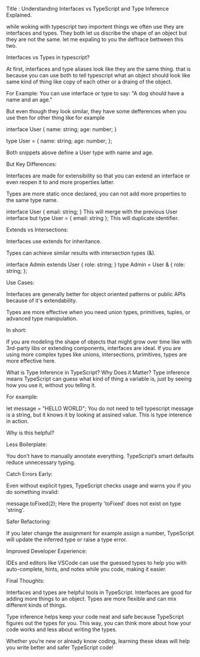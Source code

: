 
Title : Understanding Interfaces vs TypeScript and Type Inference Explained.

while woking with typescript two importent things we often use they are interfaces and types. They both let us discribe the shape of an object but they are not the same. let me expaling to you the deffrace bettween this two.             


Interfaces vs Types in typescript?


At first, interfaces and type aliases look like they are the same thing. that is because you can use both to tell typescript what an object should look like same kind of thing like copy of each other or a draing of the object.



For Example:
You can use interface or type to say:
"A dog should have a name and an age."



But even though they look similar, they have some defferences when you use then for other thing like for example

interface User { name: string; age: number; }


type User = { name: string; age: number; };


Both snippets above define a User type with name and age. 





But Key Differences:




Interfaces are made for extensibility so that you can extend an interface or even reopen it to and more properties latter.

Types are more static once declared, you can not add more properties to the same type name.

interface User { email: string; }  This will merge with the previous User interface but type User = { email: string };  This will duplicate identifier.





Extends vs Intersections:




Interfaces use extends for inheritance.

Types can achieve similar results with intersection types (&).

interface Admin extends User { role: string; }
type Admin = User & { role: string; };





Use Cases:




Interfaces are generally better for object oriented patterns or public APIs because of it's extendability.

Types are more effective when you need union types, primitives, tuples, or advanced type manipulation.




In short:




If you are modeling the shape of objects that might grow over time like with 3rd-party libs or extending components, interfaces are ideal.
If you are using more complex types like unions, intersections, primitives, types are more effective here.


What is Type Inference in TypeScript? Why Does it Matter?
Type inference means TypeScript can guess what kind of thing a variable is, just by seeing how you use it, without you telling it.




For example:




let message = "HELLO WORLD";
You do not need to tell typescript message is a string, but it knows it by looking at assined value. This is type interence in action.

Why is this helpful?



Less Boilerplate:



You don’t have to manually annotate everything. TypeScript’s smart defaults reduce unnecessary typing.



Catch Errors Early:


Even without explicit types, TypeScript checks usage and warns you if you do something invalid:

message.toFixed(2); Here the property 'toFixed' does not exist on type 'string'.



Safer Refactoring:



If you later change the assignment for example assign a number, TypeScript will update the inferred type or raise a type error.



Improved Developer Experience:


IDEs and editors like VSCode can use the guessed types to help you with auto-complete, hints, and notes while you code, making it easier.



Final Thoughts:



Interfaces and types are helpful tools in TypeScript. Interfaces are good for adding more things to an object. Types are more flexible and can mix different kinds of things.

Type inference helps keep your code neat and safe because TypeScript figures out the types for you. This way, you can think more about how your code works and less about writing the types.

Whether you’re new or already know coding, learning these ideas will help you write better and safer TypeScript code!
